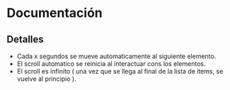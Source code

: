 # Documentación


## Detalles 

* Cada x segundos se mueve automaticamente al siguiente elemento.
* El scroll automatico se reinicia al interactuar cons los elementos.
* El scroll es infinito ( una vez que se llega al final de la lista de items, se vuelve al principio ).
